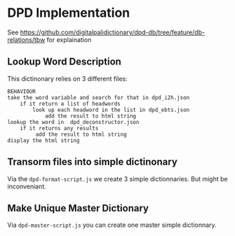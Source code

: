 # DPD Implementation

See https://github.com/digitalpalidictionary/dpd-db/tree/feature/db-relations/tbw for explaination

## Lookup Word Description

This dictinonary relies on 3 different files:

    BEHAVIOUR
    take the word variable and search for that in dpd_i2h.json
    	if it return a list of headwords
    		look up each headword in the list in dpd_ebts.json
    			add the result to html string
    lookup the word in  dpd_deconstructor.json
    	if it returns any results
    		 add the result to html string
    display the html string

## Transorm files into simple dictinonary

Via the `dpd-format-script.js` we create 3 simple dictionnaries. But might be inconveniant.

## Make Unique Master Dictionary

Via `dpd-master-script.js` you can create one master simple dictionnary.